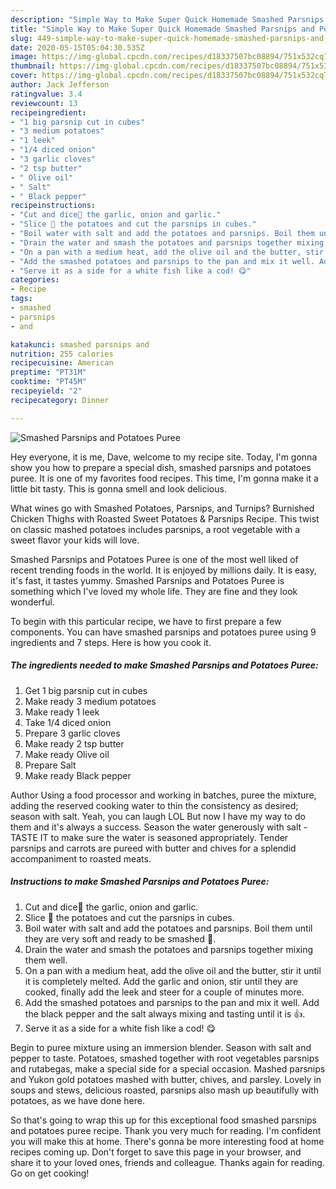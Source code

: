 ```yaml
---
description: "Simple Way to Make Super Quick Homemade Smashed Parsnips and Potatoes Puree"
title: "Simple Way to Make Super Quick Homemade Smashed Parsnips and Potatoes Puree"
slug: 449-simple-way-to-make-super-quick-homemade-smashed-parsnips-and-potatoes-puree
date: 2020-05-15T05:04:30.535Z
image: https://img-global.cpcdn.com/recipes/d18337507bc08894/751x532cq70/smashed-parsnips-and-potatoes-puree-recipe-main-photo.jpg
thumbnail: https://img-global.cpcdn.com/recipes/d18337507bc08894/751x532cq70/smashed-parsnips-and-potatoes-puree-recipe-main-photo.jpg
cover: https://img-global.cpcdn.com/recipes/d18337507bc08894/751x532cq70/smashed-parsnips-and-potatoes-puree-recipe-main-photo.jpg
author: Jack Jefferson
ratingvalue: 3.4
reviewcount: 13
recipeingredient:
- "1 big parsnip cut in cubes"
- "3 medium potatoes"
- "1 leek"
- "1/4 diced onion"
- "3 garlic cloves"
- "2 tsp butter"
- " Olive oil"
- " Salt"
- " Black pepper"
recipeinstructions:
- "Cut and dice🔪 the garlic, onion and garlic."
- "Slice 🔪 the potatoes and cut the parsnips in cubes."
- "Boil water with salt and add the potatoes and parsnips. Boil them until they are very soft and ready to be smashed 👊."
- "Drain the water and smash the potatoes and parsnips together mixing them well."
- "On a pan with a medium heat, add the olive oil and the butter, stir it until it is completely melted. Add the garlic and onion, stir until they are cooked, finally add the leek and steer for a couple of minutes more."
- "Add the smashed potatoes and parsnips to the pan and mix it well. Add the black pepper and the salt always mixing and tasting until it is 👍."
- "Serve it as a side for a white fish like a cod! 😋"
categories:
- Recipe
tags:
- smashed
- parsnips
- and

katakunci: smashed parsnips and 
nutrition: 255 calories
recipecuisine: American
preptime: "PT31M"
cooktime: "PT45M"
recipeyield: "2"
recipecategory: Dinner

---
```



![Smashed Parsnips and Potatoes Puree](https://img-global.cpcdn.com/recipes/d18337507bc08894/751x532cq70/smashed-parsnips-and-potatoes-puree-recipe-main-photo.jpg)

Hey everyone, it is me, Dave, welcome to my recipe site. Today, I'm gonna show you how to prepare a special dish, smashed parsnips and potatoes puree. It is one of my favorites food recipes. This time, I'm gonna make it a little bit tasty. This is gonna smell and look delicious.

What wines go with Smashed Potatoes, Parsnips, and Turnips? Burnished Chicken Thighs with Roasted Sweet Potatoes &amp; Parsnips Recipe. This twist on classic mashed potatoes includes parsnips, a root vegetable with a sweet flavor your kids will love.

Smashed Parsnips and Potatoes Puree is one of the most well liked of recent trending foods in the world. It is enjoyed by millions daily. It is easy, it's fast, it tastes yummy. Smashed Parsnips and Potatoes Puree is something which I've loved my whole life. They are fine and they look wonderful.


To begin with this particular recipe, we have to first prepare a few components. You can have smashed parsnips and potatoes puree using 9 ingredients and 7 steps. Here is how you cook it.

<!--inarticleads1-->

##### The ingredients needed to make Smashed Parsnips and Potatoes Puree:

1. Get 1 big parsnip cut in cubes
1. Make ready 3 medium potatoes
1. Make ready 1 leek
1. Take 1/4 diced onion
1. Prepare 3 garlic cloves
1. Make ready 2 tsp butter
1. Make ready  Olive oil
1. Prepare  Salt
1. Make ready  Black pepper


Author Using a food processor and working in batches, puree the mixture, adding the reserved cooking water to thin the consistency as desired; season with salt. Yeah, you can laugh LOL But now I have my way to do them and it&#39;s always a success. Season the water generously with salt - TASTE IT to make sure the water is seasoned appropriately. Tender parsnips and carrots are pureed with butter and chives for a splendid accompaniment to roasted meats. 

<!--inarticleads2-->

##### Instructions to make Smashed Parsnips and Potatoes Puree:

1. Cut and dice🔪 the garlic, onion and garlic.
1. Slice 🔪 the potatoes and cut the parsnips in cubes.
1. Boil water with salt and add the potatoes and parsnips. Boil them until they are very soft and ready to be smashed 👊.
1. Drain the water and smash the potatoes and parsnips together mixing them well.
1. On a pan with a medium heat, add the olive oil and the butter, stir it until it is completely melted. Add the garlic and onion, stir until they are cooked, finally add the leek and steer for a couple of minutes more.
1. Add the smashed potatoes and parsnips to the pan and mix it well. Add the black pepper and the salt always mixing and tasting until it is 👍.
1. Serve it as a side for a white fish like a cod! 😋


Begin to puree mixture using an immersion blender. Season with salt and pepper to taste. Potatoes, smashed together with root vegetables parsnips and rutabegas, make a special side for a special occasion. Mashed parsnips and Yukon gold potatoes mashed with butter, chives, and parsley. Lovely in soups and stews, delicious roasted, parsnips also mash up beautifully with potatoes, as we have done here. 

So that's going to wrap this up for this exceptional food smashed parsnips and potatoes puree recipe. Thank you very much for reading. I'm confident you will make this at home. There's gonna be more interesting food at home recipes coming up. Don't forget to save this page in your browser, and share it to your loved ones, friends and colleague. Thanks again for reading. Go on get cooking!
